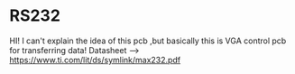 # RS232
HI! I can't explain the idea of this pcb ,but basically this is VGA control pcb for transferring data!
Datasheet --> https://www.ti.com/lit/ds/symlink/max232.pdf 
